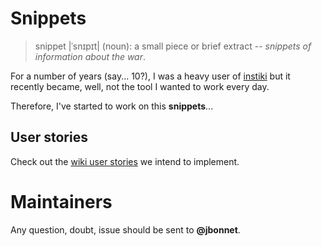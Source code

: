 # Snippets
> snippet |ˈsnɪpɪt| (noun): a small piece or brief extract -- _snippets of information about the war_.

For a number of years (say... 10?), I was a heavy user of [instiki](https://github.com/parasew/instiki) but it recently became, well, not the tool I wanted to work every day.

Therefore, I've started to work on this **snippets**...

## User stories
Check out the [wiki user stories](https://github.com/jbonnet/snippets/wiki/User-Stories) we intend to implement.

# Maintainers
Any question, doubt, issue should be sent to **@jbonnet**.
